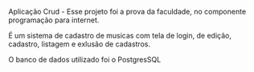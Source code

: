 <p>Aplicação Crud -  Esse projeto foi a prova da faculdade, no componente programação para internet.</p>
<p>É um sistema de cadastro de musicas com tela de login, de edição, cadastro, listagem e exlusão de cadastros.</p> 
<p>O banco de dados utilizado foi o PostgresSQL</p>
